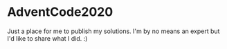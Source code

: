# AdventCode2020

Just a place for me to publish my solutions. I'm by no means an expert but I'd like to share what I did. :)
